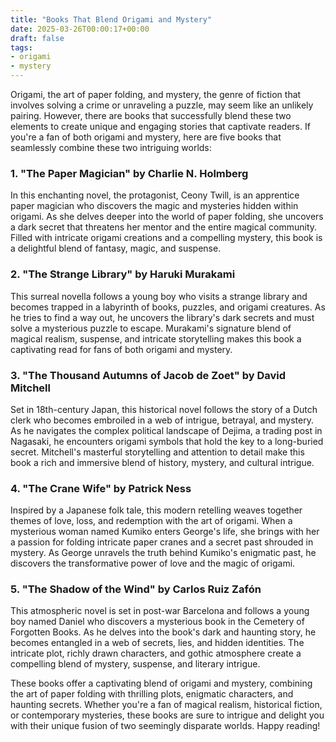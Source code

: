 ```yaml
---
title: "Books That Blend Origami and Mystery"
date: 2025-03-26T00:00:17+00:00
draft: false
tags: 
- origami
- mystery
---
```


Origami, the art of paper folding, and mystery, the genre of fiction that involves solving a crime or unraveling a puzzle, may seem like an unlikely pairing. However, there are books that successfully blend these two elements to create unique and engaging stories that captivate readers. If you're a fan of both origami and mystery, here are five books that seamlessly combine these two intriguing worlds:

### 1. "The Paper Magician" by Charlie N. Holmberg

In this enchanting novel, the protagonist, Ceony Twill, is an apprentice paper magician who discovers the magic and mysteries hidden within origami. As she delves deeper into the world of paper folding, she uncovers a dark secret that threatens her mentor and the entire magical community. Filled with intricate origami creations and a compelling mystery, this book is a delightful blend of fantasy, magic, and suspense.

### 2. "The Strange Library" by Haruki Murakami

This surreal novella follows a young boy who visits a strange library and becomes trapped in a labyrinth of books, puzzles, and origami creatures. As he tries to find a way out, he uncovers the library's dark secrets and must solve a mysterious puzzle to escape. Murakami's signature blend of magical realism, suspense, and intricate storytelling makes this book a captivating read for fans of both origami and mystery.

### 3. "The Thousand Autumns of Jacob de Zoet" by David Mitchell

Set in 18th-century Japan, this historical novel follows the story of a Dutch clerk who becomes embroiled in a web of intrigue, betrayal, and mystery. As he navigates the complex political landscape of Dejima, a trading post in Nagasaki, he encounters origami symbols that hold the key to a long-buried secret. Mitchell's masterful storytelling and attention to detail make this book a rich and immersive blend of history, mystery, and cultural intrigue.

### 4. "The Crane Wife" by Patrick Ness

Inspired by a Japanese folk tale, this modern retelling weaves together themes of love, loss, and redemption with the art of origami. When a mysterious woman named Kumiko enters George's life, she brings with her a passion for folding intricate paper cranes and a secret past shrouded in mystery. As George unravels the truth behind Kumiko's enigmatic past, he discovers the transformative power of love and the magic of origami.

### 5. "The Shadow of the Wind" by Carlos Ruiz Zafón

This atmospheric novel is set in post-war Barcelona and follows a young boy named Daniel who discovers a mysterious book in the Cemetery of Forgotten Books. As he delves into the book's dark and haunting story, he becomes entangled in a web of secrets, lies, and hidden identities. The intricate plot, richly drawn characters, and gothic atmosphere create a compelling blend of mystery, suspense, and literary intrigue.

These books offer a captivating blend of origami and mystery, combining the art of paper folding with thrilling plots, enigmatic characters, and haunting secrets. Whether you're a fan of magical realism, historical fiction, or contemporary mysteries, these books are sure to intrigue and delight you with their unique fusion of two seemingly disparate worlds. Happy reading!